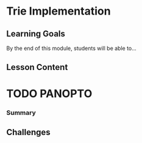 # Trie Implementation

## Learning Goals

By the end of this module, students will be able to...

## Lesson Content

# TODO PANOPTO

### Summary

## Challenges